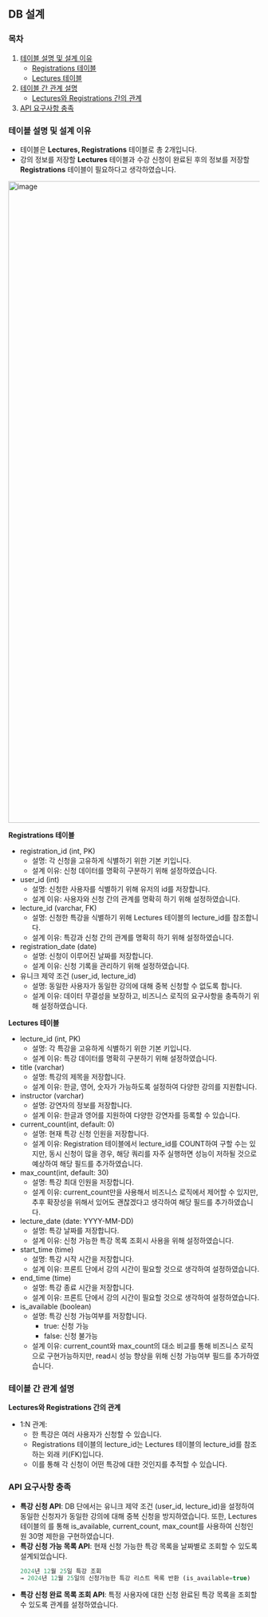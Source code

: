 ## DB 설계

### 목차

1. [테이블 설명 및 설계 이유](#테이블-설명-및-설계-이유)
    - [Registrations 테이블](#registrations-테이블)
    - [Lectures 테이블](#lectures-테이블)
3. [테이블 간 관계 설명](#테이블-간-관계-설명)
    - [Lectures와 Registrations 간의 관계](#lectures와-registrations-간의-관계)
4. [API 요구사항 충족](#api-요구사항-충족)

### 테이블 설명 및 설계 이유

- 테이블은 **Lectures, Registrations** 테이블로 총 2개입니다.
- 강의 정보를 저장할 **Lectures** 테이블과 수강 신청이 완료된 후의 정보를 저장할 **Registrations** 테이블이 필요하다고 생각하였습니다.

<img width="1285" alt="image" src="https://github.com/user-attachments/assets/d128814d-dc99-40d5-9cc5-01a1b01ecf0f" />

**Registrations 테이블**

- registration_id (int, PK)
    - 설명: 각 신청을 고유하게 식별하기 위한 기본 키입니다.
    - 설계 이유: 신청 데이터를 명확히 구분하기 위해 설정하였습니다.
- user_id (int)
    - 설명: 신청한 사용자를 식별하기 위해 유저의 id를 저장합니다.
    - 설계 이유: 사용자와 신청 간의 관계를 명확히 하기 위해 설정하였습니다.
- lecture_id (varchar, FK)
    - 설명: 신청한 특강을 식별하기 위해 Lectures 테이블의 lecture_id를 참조합니다.
    - 설계 이유: 특강과 신청 간의 관계를 명확히 하기 위해 설정하였습니다.
- registration_date (date)
    - 설명: 신청이 이루어진 날짜를 저장합니다.
    - 설계 이유: 신청 기록을 관리하기 위해 설정하였습니다.
- 유니크 제약 조건 (user_id, lecture_id)
    - 설명: 동일한 사용자가 동일한 강의에 대해 중복 신청할 수 없도록 합니다.
    - 설계 이유: 데이터 무결성을 보장하고, 비즈니스 로직의 요구사항을 충족하기 위해 설정하였습니다.

**Lectures 테이블**

- lecture_id (int, PK)
    - 설명: 각 특강을 고유하게 식별하기 위한 기본 키입니다.
    - 설계 이유: 특강 데이터를 명확히 구분하기 위해 설정하였습니다.
- title (varchar)
    - 설명: 특강의 제목을 저장합니다.
    - 설계 이유: 한글, 영어, 숫자가 가능하도록 설정하여 다양한 강의를 지원합니다.
- instructor (varchar)
    - 설명: 강연자의 정보를 저장합니다.
    - 설계 이유: 한글과 영어를 지원하여 다양한 강연자를 등록할 수 있습니다.
- current_count(int, default: 0)
    - 설명: 현재 특강 신청 인원을 저장합니다.
    - 설계 이유: Registration 테이블에서 lecture_id를 COUNT하여 구할 수는 있지만, 동시 신청이 많을 경우, 해당 쿼리를 자주 실행하면 성능이 저하될 것으로 예상하여 해당 필드를 추가하였습니다.
- max_count(int, default: 30)
    - 설명: 특강 최대 인원을 저장합니다.
    - 설계 이유: current_count만을 사용해서 비즈니스 로직에서 제어할 수 있지만, 추후 확장성을 위해서 있어도 괜찮겠다고 생각하여 해당 필드를 추가하였습니다.
- lecture_date (date: YYYY-MM-DD)
    - 설명: 특강 날짜를 저장합니다.
    - 설계 이유: 신청 가능한 특강 목록 조회시 사용을 위해 설정하였습니다.
- start_time (time)
    - 설명: 특강 시작 시간을 저장합니다.
    - 설계 이유: 프론트 단에서 강의 시간이 필요할 것으로 생각하여 설정하였습니다.
- end_time (time)
    - 설명: 특강 종료 시간을 저장합니다.
    - 설계 이유: 프론트 단에서 강의 시간이 필요할 것으로 생각하여 설정하였습니다.
- is_available (boolean)
    - 설명: 특강 신청 가능여부를 저장합니다.
        - true: 신청 가능
        - false: 신청 불가능
    - 설계 이유: current_count와 max_count의 대소 비교를 통해 비즈니스 로직으로 구현가능하지만, read시 성능 향상을 위해 신청 가능여부 필드를 추가하였습니다.

### 테이블 간 관계 설명

**Lectures와 Registrations 간의 관계**

- 1:N 관계:
    - 한 특강은 여러 사용자가 신청할 수 있습니다.
    - Registrations 테이블의 lecture_id는 Lectures 테이블의 lecture_id를 참조하는 외래 키(FK)입니다.
    - 이를 통해 각 신청이 어떤 특강에 대한 것인지를 추적할 수 있습니다.

### **API 요구사항 충족**

- **특강 신청 API**: DB 단에서는 유니크 제약 조건 (user_id, lecture_id)을 설정하여 동일한 신청자가 동일한 강의에 대해 중복 신청을 방지하였습니다. 또한, Lectures 테이블의 를 통해 is_available, current_count, max_count를 사용하여 신청인원 30명 제한을 구현하였습니다.
- **특강 신청 가능 목록 API**: 현재 신청 가능한 특강 목록을 날짜별로 조회할 수 있도록 설계되었습니다.
    ```sql
    2024년 12월 25일 특강 조회
    → 2024년 12월 25일의 신청가능한 특강 리스트 목록 반환 (is_available=true)
    ```
- **특강 신청 완료 목록 조회 API**: 특정 사용자에 대한 신청 완료된 특강 목록을 조회할 수 있도록 관계를 설정하였습니다.
